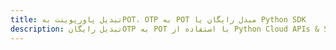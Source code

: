 ---title: تبدیل پاورپوینت بهPOT، OTP به POT مبدل رایگان یا Python SDKdescription: تبدیل رایگانOTP به POT با استفاده از Python Cloud APIs & SDK. همچنین اسناد Microsoft PowerPoint را در Cloud ایجاد، ویرایش و رندر کنید.---